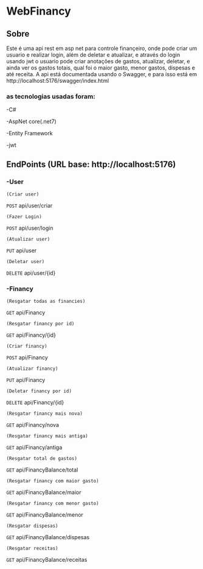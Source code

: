 # WebFinancy

## Sobre 
Este é uma api rest em asp net para controle finançeiro, onde pode criar um usuario e realizar login, além de deletar e atualizar, e através do login usando jwt o usuario pode criar anotações de gastos, atualizar, deletar, e ainda ver os gastos totais, qual foi o maior gasto, menor gastos, dispesas e até receita. A api está documentada usando o Swagger, e para isso está em http://localhost:5176/swagger/index.html

### as tecnologias usadas foram:

-C#

-AspNet core(.net7)

-Entity Framework

-jwt

## EndPoints  (URL base: http://localhost:5176)

### -User
`(Criar user)`

`POST` api/user/criar

`(Fazer Login)`

`POST` api/user/login

`(Atualizar user)`

`PUT` api/user

`(Deletar user)`

`DELETE` api/user/{id}


### -Financy

`(Resgatar todas as financies)`

`GET` api/Financy 

`(Resgatar financy por id)`

`GET` api/Financy/{id}

`(Criar financy)`

`POST` api/Financy

`(Atualizar financy)`

`PUT` api/Financy

`(Deletar financy por id)`

`DELETE` api/Financy/{id}

`(Resgatar financy mais nova)`

`GET` api/Financy/nova

`(Resgatar financy mais antiga)`

`GET` api/Financy/antiga 

`(Resgatar total de gastos)`

`GET` api/FinancyBalance/total

`(Resgatar financy com maior gasto)`

`GET` api/FinancyBalance/maior

`(Resgatar financy com menor gasto)`

`GET` api/FinancyBalance/menor

`(Resgatar dispesas)`

`GET` api/FinancyBalance/dispesas

`(Resgatar receitas)`

`GET` api/FinancyBalance/receitas

